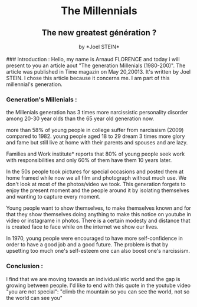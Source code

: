 # <center>**The Millennials**</center>

## <center>**The new greatest génération ?**</center>
<center> by *Joel STEIN* </center>
<br>
### Introduction :
Hello, my name is Arnaud FLORENCE and today i will present to you an article aout "The generation Millenials (1980-200)". The article was published in Time magazin on May 20,20013. It's written by Joel STEIN. I chose this article because it concerns me. I am part of this millennial's generation.

### Generation's Millenials :

the Millenials generation has 3 times more narcissistic personality disorder among 20-30 year olds than the 65 year old generation now.

more than 58% of young people in college suffer from narcissism (2009) compared to 1982. young people aged 18 to 29 dream 3 times more glory and fame but still live at home with their parents and spouses and are lazy.

Families and Work institute* reports that 80% of young people seek work with responsibilities and only 60% of them have them 10 years later.

In the 50s people took pictures for special occasions and posted them at home framed while now we all film and photograph without much use. We don't look at most of the photos/video we took. This generation forgets to enjoy the present moment and the people around it by isolating themselves and wanting to capture every moment.

Young people want to show themselves, to make themselves known and for that they show themselves doing anything to make this notice on youtube in video or instagrame in photos. There is a certain modesty and distance that is created face to face while on the internet we show our lives.

In 1970, young people were encouraged to have more self-confidence in order to have a good job and a good future. The problem is that by upsetting too much one's self-esteem one can also boost one's narcissism.


### Conclusion :

I find that we are moving towards an individualistic world and the gap is growing between people.
I'd like to end with this quote in the youtube video "you are not special":
"climb the mountain so you can see the world, not so the world can see you"
